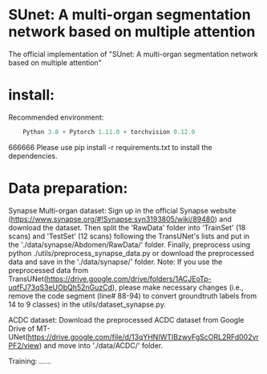 # SUnet: A multi-organ segmentation network based on multiple attention

The official implementation of "SUnet: A multi-organ segmentation network based on multiple attention"

# install:

Recommended environment:

```python
    Python 3.8 + Pytorch 1.11.0 + torchvision 0.12.0
```


666666
Please use pip install -r requirements.txt to install the dependencies.

# Data preparation:
Synapse Multi-organ dataset: Sign up in the official Synapse website (https://www.synapse.org/#!Synapse:syn3193805/wiki/89480) and download the dataset. Then split the 'RawData' folder into 'TrainSet' (18 scans) and 'TestSet' (12 scans) following the TransUNet's lists and put in the './data/synapse/Abdomen/RawData/' folder. Finally, preprocess using python ./utils/preprocess_synapse_data.py or download the preprocessed data and save in the './data/synapse/' folder. Note: If you use the preprocessed data from TransUNet(https://drive.google.com/drive/folders/1ACJEoTp-uqfFJ73qS3eUObQh52nGuzCd), please make necessary changes (i.e., remove the code segment (line# 88-94) to convert groundtruth labels from 14 to 9 classes) in the utils/dataset_synapse.py.

ACDC dataset: Download the preprocessed ACDC dataset from Google Drive of MT-UNet(https://drive.google.com/file/d/13qYHNIWTIBzwyFgScORL2RFd002vrPF2/view) and move into './data/ACDC/' folder.

Training:
......
